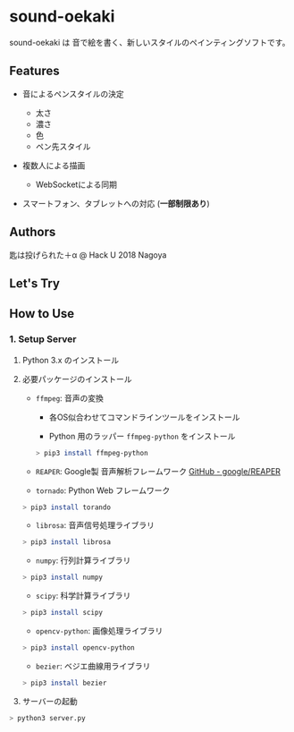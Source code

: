 # sound-oekaki

sound-oekaki は 音で絵を書く、新しいスタイルのペインティングソフトです。

## Features
- 音によるペンスタイルの決定
	* 太さ
	* 濃さ
	* 色
	* ペン先スタイル

- 複数人による描画
	* WebSocketによる同期

- スマートフォン、タブレットへの対応 (**一部制限あり**)


## Authors
匙は投げられた＋α @ Hack U 2018 Nagoya

## Let's Try


## How to Use

### 1. Setup Server

1. Python 3.x のインストール

1. 必要パッケージのインストール
	- `ffmpeg`: 音声の変換
		- 各OS似合わせてコマンドラインツールをインストール

		- Python 用のラッパー `ffmpeg-python` をインストール
		```bash
		> pip3 install ffmpeg-python
		```

	- `REAPER`: Google製 音声解析フレームワーク
	[GitHub - google/REAPER](https://github.com/google/REAPER)

	- `tornado`: Python Web フレームワーク
	```bash
	> pip3 install torando
	```

	- `librosa`: 音声信号処理ライブラリ
	```bash
	> pip3 install librosa
	```

	- `numpy`: 行列計算ライブラリ
	```bash
	> pip3 install numpy
	```

	- `scipy`: 科学計算ライブラリ
	```bash
	> pip3 install scipy
	```

	- `opencv-python`: 画像処理ライブラリ
	```bash
	> pip3 install opencv-python
	```

	- `bezier`: ベジエ曲線用ライブラリ
	```bash
	> pip3 install bezier
	```


1. サーバーの起動
```bash
> python3 server.py
```
